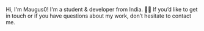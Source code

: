 Hi, I'm Maugus0! I'm a student & developer from India. 🌴🍁
If you’d like to get in touch or if you have questions about my work, don’t hesitate to contact me.
